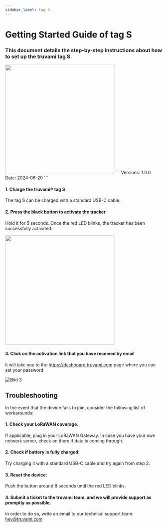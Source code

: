 ```yaml
---
sidebar_label: tag S
---
```


# Getting Started Guide of tag S

### This document details the step-by-step instructions about how to set up the truvami tag S.

<!-- ![Bild 1](/img/getting-started-imgs/tag_s_side.png) -->
<img src="/img/getting-started-imgs/tag_s_side.webp" height="350vh"/>
```
Versions: 1.0.0
Date: 2024-06-20
```

#### 1. Charge the truvami® tag S
The tag S can be charged with a standard USB-C cable. 

#### 2. Press the black button to activate the tracker
Hold it for 5 seconds. Once the red LED blinks, the tracker has been successfully activated. 

<!-- ![Bild 2](/img/getting-started-imgs/tag_s_front.png) -->
<img src="/img/getting-started-imgs/tag_s_front.webp" height="350vh"/>

#### 3. Click on the activation link that you have received by email

it will take you to the https://dashboard.truvami.com page where you can set your
password

![Bild 3](/img/getting-started-imgs/NowYourTrackingJourneyBegins.webp)



## Troubleshooting

In the event that the device fails to join, consider the following list of workarounds:

#### 1. Check your LoRaWAN coverage.
If applicable, plug in your LoRaWAN Gateway. In case you have your own network server, check on there if data is coming through.

#### 2. Check if battery is fully charged: 
Try charging it with a standard USB-C cable and try again from step 2.

#### 3. Reset the device:
Push the button around 8 seconds until the red LED blinks.

#### 4. Submit a ticket to the truvami team, and we will provide support as promptly as possible. 
In order to do so, write an email to our technical support team: hey@truvami.com